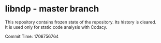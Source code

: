 # libndp - master branch

This repository contains frozen state of the repository.
Its history is cleared. It is used only for static code
analysis with Codacy.

Commit Time: 1708756764
